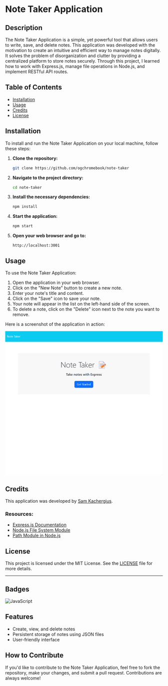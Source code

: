 # Note Taker Application

## Description

The Note Taker Application is a simple, yet powerful tool that allows users to write, save, and delete notes. This application was developed with the motivation to create an intuitive and efficient way to manage notes digitally. It solves the problem of disorganization and clutter by providing a centralized platform to store notes securely. Through this project, I learned how to work with Express.js, manage file operations in Node.js, and implement RESTful API routes.

## Table of Contents

- [Installation](#installation)
- [Usage](#usage)
- [Credits](#credits)
- [License](#license)

## Installation

To install and run the Note Taker Application on your local machine, follow these steps:

1. **Clone the repository:**

    ```bash
    git clone https://github.com/ogchromebook/note-taker
    ```

2. **Navigate to the project directory:**

    ```bash
    cd note-taker
    ```

3. **Install the necessary dependencies:**

    ```bash
    npm install
    ```

4. **Start the application:**

    ```bash
    npm start
    ```

5. **Open your web browser and go to:**

    ```arduino
    http://localhost:3001
    ```

## Usage

To use the Note Taker Application:

1. Open the application in your web browser.
2. Click on the "New Note" button to create a new note.
3. Enter your note's title and content.
4. Click on the "Save" icon to save your note.
5. Your note will appear in the list on the left-hand side of the screen.
6. To delete a note, click on the "Delete" icon next to the note you want to remove.

Here is a screenshot of the application in action:

![Note Taker Screenshot](public/assets/images/note-taker-app.gif)

## Credits

This application was developed by [Sam Kachergius](https://github.com/ogchromebook).

### Resources:
- [Express.js Documentation](https://expressjs.com/)
- [Node.js File System Module](https://nodejs.org/api/fs.html)
- [Path Module in Node.js](https://nodejs.org/api/path.html)

## License

This project is licensed under the MIT License. See the [LICENSE](LICENSE) file for more details.

---

## Badges

![JavaScript](https://img.shields.io/badge/JavaScript-100%25-yellow)

## Features

- Create, view, and delete notes
- Persistent storage of notes using JSON files
- User-friendly interface

## How to Contribute

If you'd like to contribute to the Note Taker Application, feel free to fork the repository, make your changes, and submit a pull request. Contributions are always welcome!


